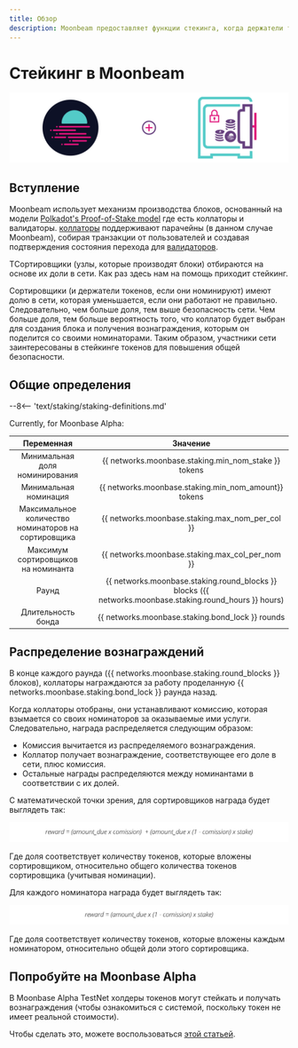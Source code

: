 ```yaml
---
title: Обзор
description: Moonbeam предоставляет функции стекинга, когда держатели токенов назначают подборщики своими токенами и зарабатывают вознаграждения.
---
```


# Стейкинг в Moonbeam

![Staking Moonbeam Banner](/images/staking/staking-overview-banner.png)

## Вступление

Moonbeam использует механизм производства блоков, основанный на модели  [Polkadot's Proof-of-Stake model](https://wiki.polkadot.network/docs/en/learn-consensus) где есть коллаторы и валидаторы. [коллаторы](https://wiki.polkadot.network/docs/en/learn-collator) поддерживают парачейны (в данном случае Moonbeam), собирая транзакции от пользователей и создавая подтверждения состояния перехода для [валидаторов](https://wiki.polkadot.network/docs/en/learn-validator).

TСортировщики (узлы, которые производят блоки) отбираются на основе их доли в сети. Как раз здесь нам на помощь приходит стейкинг.

Сортировщики (и держатели токенов, если они номинируют) имеют долю в сети, которая уменьшается, если они работают не правильно. Следовательно, чем больше доля, тем выше безопасность сети. Чем больше доля, тем больше вероятность того, что коллатор будет выбран для создания блока и получения вознаграждения, которым он поделится со своими номинаторами. Таким образом, участники сети заинтересованы в стейкинге токенов для повышения общей безопасности.

## Общие определения

--8<-- 'text/staking/staking-definitions.md'

Currently, for Moonbase Alpha:

|             Переменная           |     |                                                  Значение                                               |
| :------------------------------: | :-: | :-----------------------------------------------------------------------------------------------------: |
|     Минимальная доля номинирования     |     |                          {{ networks.moonbase.staking.min_nom_stake }} tokens                           |
|        Минимальная номинация         |     |                          {{ networks.moonbase.staking.min_nom_amount}} tokens                           |
| Максимальное количество номинаторов на сортировщика  |     |                             {{ networks.moonbase.staking.max_nom_per_col }}                             |
| Максимум сортировщиков на номинанта |     |                             {{ networks.moonbase.staking.max_col_per_nom }}                             |
|              Раунд               |     | {{ networks.moonbase.staking.round_blocks }} blocks ({{ networks.moonbase.staking.round_hours }} hours) |
|          Длительность бонда      |     |                            {{ networks.moonbase.staking.bond_lock }} rounds                             |

## Распределение вознаграждений

В конце каждого раунда ({{ networks.moonbase.staking.round_blocks }} блоков),  коллаторы награждаются за работу проделанную {{ networks.moonbase.staking.bond_lock }} раунда назад.

Когда коллаторы отобраны, они устанавливают комиссию, которая взымается со своих номинаторов за оказываемые ими услуги. Следовательно, награда распределяется следующим образом:

 - Комиссия вычитается из распределяемого вознаграждения.
 - Коллатор получает вознаграждение, соответствующее его доле в сети, плюс комиссия.
 - Остальные награды распределяются между номинантами в соответствии с их долей.

С математической точки зрения, для сортировщиков награда будет выглядеть так:

![Staking Collator Reward](/images/staking/staking-overview-1.png)

Где доля соответствует количеству токенов, которые вложены сортировщиком, относительно общего количества токенов сортировщика (учитывая номинации).

Для каждого номинатора награда будет выглядеть так:

![Staking Nominator Reward](/images/staking/staking-overview-2.png)

Где доля соответствует количеству токенов, которые вложены каждым номинатором, относительно общей доли этого сортировщика.

## Попробуйте на Moonbase Alpha

В Moonbase Alpha TestNet холдеры токенов могут стейкать и получать вознаграждения (чтобы ознакомиться с системой, поскольку токен не имеет реальной стоимости).

Чтобы сделать это, можете воспользоваться [этой статьей](/staking/stake/).
